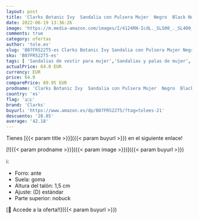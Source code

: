 ```yaml
---
layout: post
title: 'Clarks Botanic Ivy  Sandalia con Pulsera Mujer  Negro  Black Nubuck-   36 EU'
date: 2022-06-19 13:36:26
image: 'https://m.media-amazon.com/images/I/4124RN-IcdL._SL500_._SL400_.jpg'
comments: true
category: ofertas
author: 'tole.es'
slug: 'B07FR522T5-es Clarks Botanic Ivy Sandalia con Pulsera Mujer Negro Black...'
sku: 'B07FR522T5-es'
tags: [ 'Sandalias de vestir para mujer','Sandalias y palas de mujer','Zapatos','Zapatos para mujer','Zapatos y complementos','clarks','sandalia','🇪🇸', ]
actualPrice: 64.0 EUR
currency: EUR
price: 64.0
comparePrice: 89.95 EUR
prodname: 'Clarks Botanic Ivy  Sandalia con Pulsera Mujer  Negro  Black Nubuck-   36 EU'
country: 'es'
flag: '🇪🇸'
brand: 'Clarks'
buyurl: 'https://www.amazon.es/dp/B07FR522T5/?tag=tolees-21'
descuento: '28.85'
average: '42.18'
---
```


Tienes [{{< param title >}}]({{< param buyurl >}}) en el siguiente enlace!

[![{{< param prodname >}}]({{< param image >}})]({{< param buyurl >}})

ℹ️:

- Forro: ante
- Suela: goma
- Altura del talón: 1,5 cm
- Ajuste: (D) estándar
- Parte superior: nobuck

[🛒 Accede a la oferta!!]({{< param buyurl >}})
